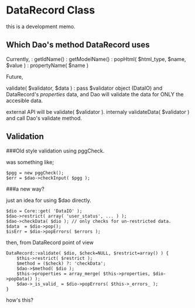 DataRecord Class
================

this is a development memo.

Which Dao's method DataRecord uses
----------------------------------

Currently,
: getIdName()
: getModelName()
: popHtml( $html_type, $name, $value )
: propertyName( $name )

Future,

validate( $validator, $data )
: pass $validator object (DataIO) and DataRecord's _properties_ data,
  and Dao will validate the data for ONLY the accesible data.

  external API will be validate( $validator ).
  internaly validateData( $validator ) and call Dao's validate method.

Validation
----------

###Old style validation using pggCheck.

was something like;

    $pgg = new pggCheck();
    $err = $dao->checkInput( $pgg );

###a new way?

just an idea for using $dao directly.

    $dio = Core::get( 'DataIO' );
    $dao->restrict( array( 'user_status', ... ) );
    $dao->checkData( $dio ); // only checks for un-restricted data.
    $data  = $dio->pop();
    $isErr = $dio->popErrors( $errors );

then, from DataRecord point of view

    DataRecord::validate( $dio, $check=NULL, $restrict=array() ) {
        $this->restrict( $restrict );
        $method = ($check) ?: 'checkData';
        $dao->$method( $dio );
        $this->properties = array_merge( $this->properties, $dio->popData() );
        $dao->_is_valid_ = $dio->popErrors( $this->_errors_ );
    }

how's this?

